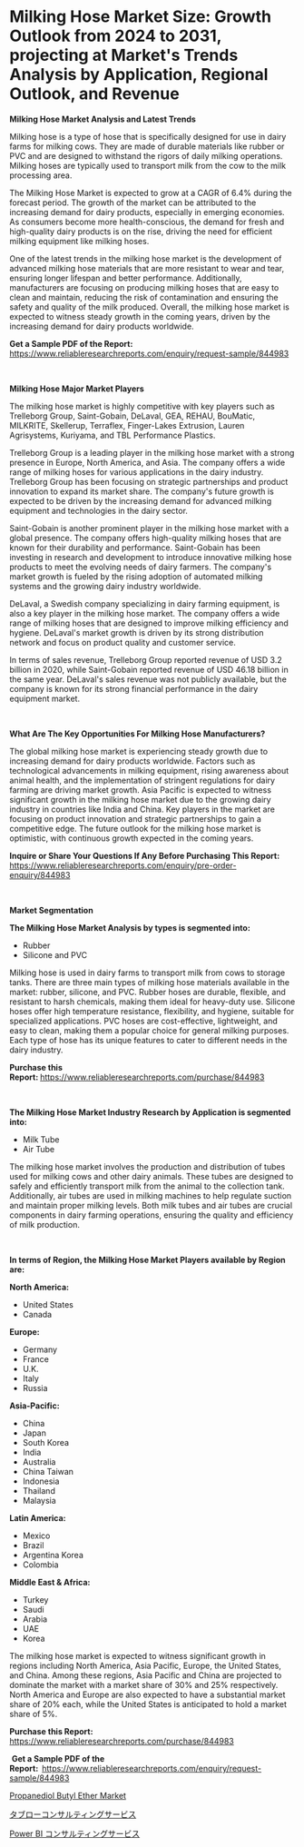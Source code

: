 <p><h1>Milking Hose Market Size: Growth Outlook from 2024 to 2031, projecting at Market's Trends Analysis by Application, Regional Outlook, and Revenue</h1></p><p><strong>Milking Hose Market Analysis and Latest Trends</strong></p>
<p><p>Milking hose is a type of hose that is specifically designed for use in dairy farms for milking cows. They are made of durable materials like rubber or PVC and are designed to withstand the rigors of daily milking operations. Milking hoses are typically used to transport milk from the cow to the milk processing area.</p><p>The Milking Hose Market is expected to grow at a CAGR of 6.4% during the forecast period. The growth of the market can be attributed to the increasing demand for dairy products, especially in emerging economies. As consumers become more health-conscious, the demand for fresh and high-quality dairy products is on the rise, driving the need for efficient milking equipment like milking hoses.</p><p>One of the latest trends in the milking hose market is the development of advanced milking hose materials that are more resistant to wear and tear, ensuring longer lifespan and better performance. Additionally, manufacturers are focusing on producing milking hoses that are easy to clean and maintain, reducing the risk of contamination and ensuring the safety and quality of the milk produced. Overall, the milking hose market is expected to witness steady growth in the coming years, driven by the increasing demand for dairy products worldwide.</p></p>
<p><strong>Get a Sample PDF of the Report:&nbsp;</strong> <a href="https://www.reliableresearchreports.com/enquiry/request-sample/844983">https://www.reliableresearchreports.com/enquiry/request-sample/844983</a></p>
<p>&nbsp;</p>
<p><strong>Milking Hose Major Market Players</strong></p>
<p><p>The milking hose market is highly competitive with key players such as Trelleborg Group, Saint-Gobain, DeLaval, GEA, REHAU, BouMatic, MILKRITE, Skellerup, Terraflex, Finger-Lakes Extrusion, Lauren Agrisystems, Kuriyama, and TBL Performance Plastics.</p><p>Trelleborg Group is a leading player in the milking hose market with a strong presence in Europe, North America, and Asia. The company offers a wide range of milking hoses for various applications in the dairy industry. Trelleborg Group has been focusing on strategic partnerships and product innovation to expand its market share. The company's future growth is expected to be driven by the increasing demand for advanced milking equipment and technologies in the dairy sector.</p><p>Saint-Gobain is another prominent player in the milking hose market with a global presence. The company offers high-quality milking hoses that are known for their durability and performance. Saint-Gobain has been investing in research and development to introduce innovative milking hose products to meet the evolving needs of dairy farmers. The company's market growth is fueled by the rising adoption of automated milking systems and the growing dairy industry worldwide.</p><p>DeLaval, a Swedish company specializing in dairy farming equipment, is also a key player in the milking hose market. The company offers a wide range of milking hoses that are designed to improve milking efficiency and hygiene. DeLaval's market growth is driven by its strong distribution network and focus on product quality and customer service.</p><p>In terms of sales revenue, Trelleborg Group reported revenue of USD 3.2 billion in 2020, while Saint-Gobain reported revenue of USD 46.18 billion in the same year. DeLaval's sales revenue was not publicly available, but the company is known for its strong financial performance in the dairy equipment market.</p></p>
<p>&nbsp;</p>
<p><strong>What Are The Key Opportunities For Milking Hose Manufacturers?</strong></p>
<p><p>The global milking hose market is experiencing steady growth due to increasing demand for dairy products worldwide. Factors such as technological advancements in milking equipment, rising awareness about animal health, and the implementation of stringent regulations for dairy farming are driving market growth. Asia Pacific is expected to witness significant growth in the milking hose market due to the growing dairy industry in countries like India and China. Key players in the market are focusing on product innovation and strategic partnerships to gain a competitive edge. The future outlook for the milking hose market is optimistic, with continuous growth expected in the coming years.</p></p>
<p><strong>Inquire or Share Your Questions If Any Before Purchasing This Report:</strong> <a href="https://www.reliableresearchreports.com/enquiry/pre-order-enquiry/844983">https://www.reliableresearchreports.com/enquiry/pre-order-enquiry/844983</a></p>
<p>&nbsp;</p>
<p><strong>Market Segmentation</strong></p>
<p><strong>The Milking Hose Market Analysis by types is segmented into:</strong></p>
<p><ul><li>Rubber</li><li>Silicone and PVC</li></ul></p>
<p><p>Milking hose is used in dairy farms to transport milk from cows to storage tanks. There are three main types of milking hose materials available in the market: rubber, silicone, and PVC. Rubber hoses are durable, flexible, and resistant to harsh chemicals, making them ideal for heavy-duty use. Silicone hoses offer high temperature resistance, flexibility, and hygiene, suitable for specialized applications. PVC hoses are cost-effective, lightweight, and easy to clean, making them a popular choice for general milking purposes. Each type of hose has its unique features to cater to different needs in the dairy industry.</p></p>
<p><strong>Purchase this Report:&nbsp;</strong><a href="https://www.reliableresearchreports.com/purchase/844983">https://www.reliableresearchreports.com/purchase/844983</a></p>
<p>&nbsp;</p>
<p><strong>The Milking Hose Market Industry Research by Application is segmented into:</strong></p>
<p><ul><li>Milk Tube</li><li>Air Tube</li></ul></p>
<p><p>The milking hose market involves the production and distribution of tubes used for milking cows and other dairy animals. These tubes are designed to safely and efficiently transport milk from the animal to the collection tank. Additionally, air tubes are used in milking machines to help regulate suction and maintain proper milking levels. Both milk tubes and air tubes are crucial components in dairy farming operations, ensuring the quality and efficiency of milk production.</p></p>
<p>&nbsp;</p>
<p><strong>In terms of Region, the Milking Hose Market Players available by Region are:</strong></p>
<p>
    <p> <strong> North America: </strong>
        <ul>
            <li>United States</li>
            <li>Canada</li>
        </ul>
        </p> 
    <p> <strong> Europe: </strong>
        <ul>
            <li>Germany</li>
            <li>France</li>
            <li>U.K.</li>
            <li>Italy</li>
            <li>Russia</li>
        </ul>
        </p> 
    <p> <strong> Asia-Pacific: </strong>
        <ul>
            <li>China</li>
            <li>Japan</li>
            <li>South Korea</li>
            <li>India</li>
            <li>Australia</li>
            <li>China Taiwan</li>
            <li>Indonesia</li>
            <li>Thailand</li>
            <li>Malaysia</li>
        </ul>
        </p> 
    <p> <strong> Latin America: </strong>
        <ul>
            <li>Mexico</li>
            <li>Brazil</li>
            <li>Argentina Korea</li>
            <li>Colombia</li>
        </ul>
        </p> 
    <p> <strong> Middle East & Africa: </strong>
        <ul>
            <li>Turkey</li>
            <li>Saudi</li>
            <li>Arabia</li>
            <li>UAE</li>
            <li>Korea</li>
        </ul>
    </p>
    </p>
<p><p>The milking hose market is expected to witness significant growth in regions including North America, Asia Pacific, Europe, the United States, and China. Among these regions, Asia Pacific and China are projected to dominate the market with a market share of 30% and 25% respectively. North America and Europe are also expected to have a substantial market share of 20% each, while the United States is anticipated to hold a market share of 5%.</p></p>
<p><strong>Purchase this Report: </strong><a href="https://www.reliableresearchreports.com/purchase/844983">https://www.reliableresearchreports.com/purchase/844983</a></p>
<p>&nbsp;<strong>Get a Sample PDF of the Report:&nbsp;&nbsp;</strong><a href="https://www.reliableresearchreports.com/enquiry/request-sample/844983">https://www.reliableresearchreports.com/enquiry/request-sample/844983</a></p>
<p><strong></strong></p>
<p><p><a href="https://view.publitas.com/reportprime-1/propanediol-butyl-ether-market-size-evaluating-its-market-trends-growth-and-projections-2024-2031/">Propanediol Butyl Ether Market</a></p><p><a href="https://medium.com/@valdineaxsouza/tableau%E3%82%B3%E3%83%B3%E3%82%B5%E3%83%AB%E3%83%86%E3%82%A3%E3%83%B3%E3%82%B0%E3%82%B5%E3%83%BC%E3%83%93%E3%82%B9%E5%B8%82%E5%A0%B4-%E5%B8%82%E5%A0%B4%E3%82%B7%E3%82%A7%E3%82%A2-%E5%B8%82%E5%A0%B4%E5%8B%95%E5%90%91-%E3%81%8A%E3%82%88%E3%81%B3%E4%BB%8A%E5%BE%8C%E3%81%AE%E6%88%90%E9%95%B7%E3%82%92%E6%8E%A2%E3%82%8B-0ad8bf732169">タブローコンサルティングサービス</a></p><p><a href="https://medium.com/@valdineaxsouza/power-bi-%E3%82%B3%E3%83%B3%E3%82%B5%E3%83%AB%E3%83%86%E3%82%A3%E3%83%B3%E3%82%B0-%E3%82%B5%E3%83%BC%E3%83%93%E3%82%B9%E3%81%AE%E5%B8%82%E5%A0%B4%E3%82%B7%E3%82%A7%E3%82%A2%E3%81%AE%E9%80%B2%E5%8C%96%E3%81%A8%E5%B8%82%E5%A0%B4%E6%88%90%E9%95%B7%E3%81%AE%E3%83%88%E3%83%AC%E3%83%B3%E3%83%89-2024%E5%B9%B4%E3%81%8B%E3%82%892031%E5%B9%B4%E3%81%BE%E3%81%A7-37e84cb54135">Power BI コンサルティングサービス</a></p></p>